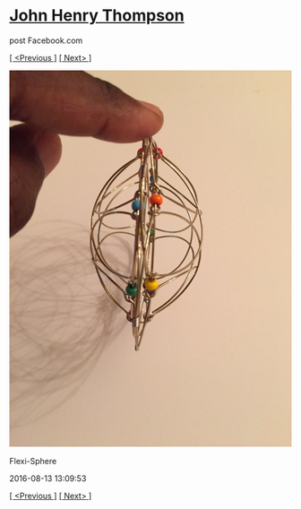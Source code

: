 # [John Henry Thompson](../README.md)
post Facebook.com

[[ <Previous ]](2016-08-13-4.md) [[ Next> ]](2016-08-13-6.md)

[![](../media/2016-08-13/Flexi-Sphere-4.jpg)](../README.md)

Flexi-Sphere

2016-08-13 13:09:53

[[ <Previous ]](2016-08-13-4.md) [[ Next> ]](2016-08-13-6.md)